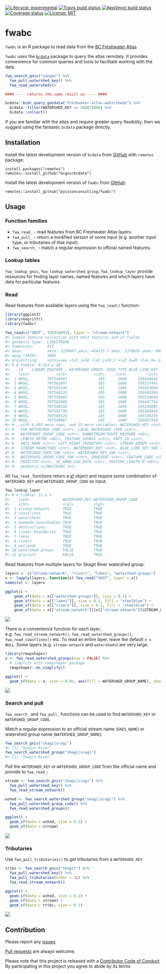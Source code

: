 
<!-- README.md is generated from README.Rmd. Please edit that file -->

[![Lifecycle:
experimental](https://img.shields.io/badge/lifecycle-experimental-orange.svg)](https://www.tidyverse.org/lifecycle/#experimental)
[![Travis build
status](https://travis-ci.org/poissonconsulting/fwabc.svg?branch=master)](https://travis-ci.org/poissonconsulting/fwabc)
[![AppVeyor build
status](https://ci.appveyor.com/api/projects/status/github/poissonconsulting/fwabc?branch=master&svg=true)](https://ci.appveyor.com/project/poissonconsulting/fwabc)
[![Coverage
status](https://codecov.io/gh/poissonconsulting/fwabc/branch/master/graph/badge.svg)](https://codecov.io/github/poissonconsulting/fwabc?branch=master)
[![License:
MIT](https://img.shields.io/badge/License-MIT-green.svg)](https://opensource.org/licenses/MIT)

# fwabc

`fwabc` is an R package to read data from the [BC Freshwater
Atlas](https://www2.gov.bc.ca/assets/gov/data/geographic/topography/fwa/fwa_user_guide.pdf).

`fwabc` uses the [`bcdata`](https://github.com/bcgov/bcdata) package to
query the atlas remotely. It provides convenience for common queries and
tools to facilitate working with the data.

``` r
fwa_search_gnis("sangan") %>%
  fwa_pull_watershed_key() %>%
  fwa_read_watersheds()

#### ---- returns the same result as ---- ####

bcdata::bcdc_query_geodata("freshwater-atlas-watersheds") %>%
  bcdata::filter(WATERSHED_KEY == 360879896) %>%
  bcdata::collect()
```

If you are familiar with the atlas and require greater query
flexibility, then we suggest using the fantastic `bcdata` package
directly.

## Installation

Install the latest development version of `bcdata` from
[GitHub](https://github.com/bcgov/bcdata) with `remotes` package:

    install.packages("remotes")
    remotes::install_github("bcgov/bcdata")

Install the latest development version of `fwabc` from
[GitHub](https://github.com/poissonconsulting/fwabc):

    remotes::install_github("poissonconsulting/fwabc")

## Usage

### Function families

  - `fwa_read_` - read features from BC Freshwater Atlas layers.
  - `fwa_pull_` - return a modified version of some input (e.g. another
    input type, or tributaries of that input).
  - `fwa_search_` - match a regular expression to official named
    features.

### Lookup tables

`fwa_lookup_gnis`, `fwa_lookup_watershed_group`, `fwa_lookup_layer`
provide resources for finding layer names, named features and which
layers have data for particular features.

### Read

Read features from available layers using the `fwa_read()` function:

``` r
library(ggplot2)
library(magrittr)
library(fwabc)

fwa_read(c("SKGT", 356439092), layer = "stream-network") 
#> Simple feature collection with 6913 features and 27 fields
#> geometry type:  LINESTRING
#> dimension:      XYZ
#> bbox:           xmin: 1339667 ymin: 454237.7 xmax: 1378650 ymax: 490447
#> epsg (SRID):    3005
#> proj4string:    +proj=aea +lat_1=50 +lat_2=58.5 +lat_0=45 +lon_0=-126 +x_0=1000000 +y_0=0 +ellps=GRS80 +towgs84=0,0,0,0,0,0,0 +units=m +no_defs
#> # A tibble: 6,913 x 28
#>    id    LINEAR_FEATURE_… WATERSHED_GROUP… EDGE_TYPE BLUE_LINE_KEY
#>    <chr>            <int>            <int>     <int>         <int>
#>  1 WHSE…        707548567              185      1000     356456840
#>  2 WHSE…        707562097              185      1000     356527445
#>  3 WHSE…        707555146              185      1000     356563680
#>  4 WHSE…        707549133              185      1000     356563266
#>  5 WHSE…        707556968              185      1000     356524850
#>  6 WHSE…        707562668              185      1000     356447754
#>  7 WHSE…        707548310              185      1050     356546082
#>  8 WHSE…        707555736              185      1000     356568843
#>  9 WHSE…        707566526              185      1000     356539239
#> 10 WHSE…        707549607              185      1000     356567543
#> # … with 6,903 more rows, and 23 more variables: WATERSHED_KEY <int>,
#> #   FWA_WATERSHED_CODE <chr>, LOCAL_WATERSHED_CODE <chr>,
#> #   WATERSHED_GROUP_CODE <chr>, DOWNSTREAM_ROUTE_MEASURE <dbl>,
#> #   LENGTH_METRE <dbl>, FEATURE_SOURCE <chr>, GNIS_ID <int>,
#> #   GNIS_NAME <chr>, LEFT_RIGHT_TRIBUTARY <chr>, STREAM_ORDER <int>,
#> #   STREAM_MAGNITUDE <int>, WATERBODY_KEY <int>, BLUE_LINE_KEY_50K <int>,
#> #   WATERSHED_CODE_50K <chr>, WATERSHED_KEY_50K <int>,
#> #   WATERSHED_GROUP_CODE_50K <chr>, GRADIENT <chr>, FEATURE_CODE <chr>,
#> #   OBJECTID <int>, SE_ANNO_CAD_DATA <chr>, FEATURE_LENGTH_M <dbl>,
#> #   geometry <LINESTRING [m]>
```

All `fwa_read_` functions return a [sf](https://github.com/r-spatial/sf)
object and require some combination of `WATERSHED_KEY` and
`WATERSHED_GROUP_CODE` as input.

``` r
fwa_lookup_layer
#> # A tibble: 11 x 3
#>    layer               WATERSHED_KEY WATERSHED_GROUP_CODE
#>    <chr>               <lgl>         <lgl>               
#>  1 stream-network      TRUE          TRUE                
#>  2 coastlines          TRUE          TRUE                
#>  3 watersheds          TRUE          TRUE                
#>  4 manmade-waterbodies TRUE          TRUE                
#>  5 obstructions        TRUE          TRUE                
#>  6 linear-boundaries   TRUE          TRUE                
#>  7 lakes               TRUE          TRUE                
#>  8 rivers              TRUE          TRUE                
#>  9 wetlands            TRUE          TRUE                
#> 10 watershed-groups    FALSE         TRUE                
#> 11 glaciers            FALSE         TRUE
```

Read features from multiple layers for Skagit River watershed group:

``` r
layers <- c("stream-network", "rivers", "lakes", "watershed-groups")
x <- lapply(layers, function(x) fwa_read("SKGT", layer = x))
names(x) <- layers

ggplot() + 
    geom_sf(data = x[["watershed-groups"]], size = 0.2) +
    geom_sf(data = x[["lakes"]], size = 0.3, fill = "steelblue") +
    geom_sf(data = x[["rivers"]], size = 0.3, fill = "steelblue") +
    geom_sf(data = x[["stream-network"]][x[["stream-network"]]$STREAM_ORDER > 2,], size = 0.07) 
```

![](man/figures/README-layers-1.png)<!-- -->

There is a convenience function for each layer,
e.g. `fwa_read_stream_network()`, `fwa_read_watershed_groups()`,
`fwa_read_coastlines()` etc. To read an entire layer, leave the default
`x = NULL`. Some layers (e.g. `stream-network` and `watersheds`) are
very large.

``` r
library(rmapshaper)
x <- fwa_read_watershed_groups(ask = FALSE) %>%
  # simplify with rmapshaper package
  rmapshaper::ms_simplify()  

ggplot() + 
  geom_sf(data = x, size = 0.05, aes(fill = WATERSHED_GROUP_NAME), show.legend = FALSE) 
```

![](man/figures/README-wsgroup-1.png)<!-- -->

### Search and pull

`fwa_search_` and `fwa_pull_` functions can be used to find
`WATERSHED_KEY` or `WATERSHED_GROUP_CODE`.

Match a regular expression to an official stream name (`GNIS_NAME`) or
watershed group name (`WATERSHED_GROUP_NAME`):

``` r
fwa_search_gnis("skagi|scagi")
#> [1] "Skagit River"
fwa_search_watershed_group("skagi|scagi")
#> [1] "Skagit River"
```

Pull the `WATERSHED_KEY` or `WATERSHED_GROUP_CODE` from the official
name and provide to `fwa_read_`:

``` r
stream <- fwa_search_gnis("skagi|scagi") %>%
  fwa_pull_watershed_key() %>%
  fwa_read_stream_network()

wshed <- fwa_search_watershed_group("skagi|scagi") %>%
  fwa_pull_watershed_group_code() %>%
  fwa_read_watershed_groups()

ggplot() +
  geom_sf(data = wshed, size = 0.2) +
  geom_sf(data = stream) 
```

![](man/figures/README-pipe-1.png)<!-- -->

### Tributaries

Use `fwa_pull_tributaries()` to get tributaries from a `WATERSHED_KEY`:

``` r
tribs <- fwa_search_gnis("skagit") %>%
  fwa_pull_watershed_key() %>%
  fwa_pull_tributaries(order = 1L) %>%
  fwa_read_stream_network()

ggplot() +
  geom_sf(data = wshed, size = 0.2) +
  geom_sf(data = stream) +
  geom_sf(data = tribs, size = 0.1) 
```

![](man/figures/README-tribs-1.png)<!-- -->

## Contribution

Please report any
[issues](https://github.com/poissonconsulting/fwabc/issues).

[Pull requests](https://github.com/poissonconsulting/fwabc/pulls) are
always welcome.

Please note that this project is released with a [Contributor Code of
Conduct](CONDUCT.md). By participating in this project you agree to
abide by its terms
